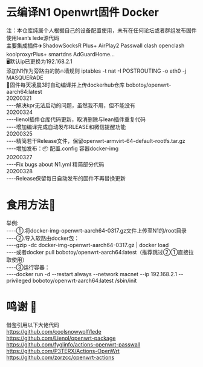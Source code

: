 # 云编译N1 Openwrt固件 Docker
注：本仓库纯属个人根据自己的设备配置使用，未有在任何论坛或者群组发布固件  
使用lean’s lede源代码  
主要集成插件✈️ShadowSocksR Plus+ AirPlay2 Passwall clash openclash koolproxyrPlus+ smartdns AdGuardHome...  
🖥️默认ip已更换为192.168.2.1  
添加N1作为旁路由的防🔥墙规则  iptables -t nat -I POSTROUTING -o eth0 -j MASQUERADE  
📅固件每天凌晨3时自动编译并上传dockerhub仓库  bobotoy/openwrt-aarch64:latest  
20200321  
----解决kpr无法启动的问题，虽然我不用，但不能没有  
20200324  
----lienol插件仓库代码更新，取消删除与lean插件重复代码  
----增加编译完成自动发布RLEASE和微信提醒功能  
20200325  
----精简若干Release文件，保留openwrt-armvirt-64-default-rootfs.tar.gz  
----增加发布：📦 配置.config 容器docker-img  
20200327  
----Fix bugs about N1.yml 精简部分代码  
20200328  
----Release保留每日自动发布的固件不再替换更新    
# 食用方法🥢
举例:  
----①.将docker-img-openwrt-aarch64-0317.gz文件上传至N1的/root目录   
----②.导入软路由docker包：  
----gzip -dc docker-img-openwrt-aarch64-0317.gz | docker load  
----或者docker pull bobotoy/openwrt-aarch64:latest（推荐跳过②①直接拉取使用）  
----③运行容器：  
----docker run  -d --restart always --network macnet --ip 192.168.2.1  --privileged bobotoy/openwrt-aarch64:latest /sbin/init  


# 鸣谢 📢
借鉴引用以下大佬代码  
https://github.com/coolsnowwolf/lede  
https://github.com/Lienol/openwrt-package  
https://github.com/fyglinfo/actions-openwrt-passwall  
https://github.com/P3TERX/Actions-OpenWrt   
https://github.com/zorzcc/openwrt-actions  
